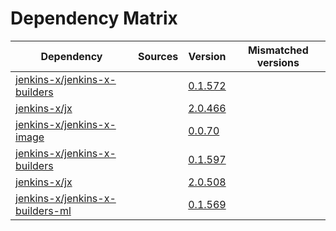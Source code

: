 # Dependency Matrix

Dependency | Sources | Version | Mismatched versions
---------- | ------- | ------- | -------------------
[jenkins-x/jenkins-x-builders](https://github.com/jenkins-x/jenkins-x-builders) |  | [0.1.572]() | 
[jenkins-x/jx](https://github.com/jenkins-x/jx) |  | [2.0.466]() | 
[jenkins-x/jenkins-x-image](https://github.com/jenkins-x/jenkins-x-image) |  | [0.0.70](https://github.com/jenkins-x/jenkins-x-image/releases/tag/0.0.70) | 
[jenkins-x/jenkins-x-builders](https://github.com/jenkins-x/jenkins-x-builders) |  | [0.1.597]() | 
[jenkins-x/jx](https://github.com/jenkins-x/jx) |  | [2.0.508](https://github.com/jenkins-x/jx/releases/tag/v2.0.508) | 
[jenkins-x/jenkins-x-builders-ml](https://github.com/jenkins-x/jenkins-x-builders-ml) |  | [0.1.569]() | 
